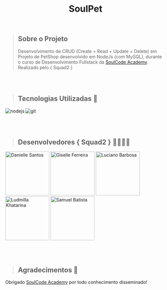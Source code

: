 <h1 align="center">SoulPet</h1>

<br>

> ## Sobre o Projeto
> Desenvolvimento de CRUD (Create + Read + Update + Delete) em Projeto de PetShop desenvolvido em NodeJs (com MySQL), durante o curso de Desenvolvimento Fullstack da [SoulCode Academy](https://soulcodeacademy.org/). Realizado pelo { Squad2 }

<br>
<br>

> ## Tecnologias Utilizadas 🧰

<p align="left">
<img  alt="git" src="https://img.shields.io/badge/Git-F05032?style=for-the-badge&logo=git&logoColor=white" />
<img align="left" alt="nodejs" src="https://img.shields.io/badge/Node.js-339933?style=for-the-badge&logo=nodedotjs&logoColor=white" />
</p>


</br>
</br>

> ## Desenvolvedores { Squad2 } 🦸‍♀️🦸‍♂️

<p align="left">
<a href="https://www.github.com/giselle-ferreira" ><img src="https://i.postimg.cc/bJVNRqDk/dani.png" width="138" title="Danielle Santos"/></a> 
<a href="https://www.github.com/giselle-ferreira" ><img src="https://i.postimg.cc/05KMQ9r6/Whats-App-Image-2022-02-13-at-16-09-26.jpg" width="138" title="Giselle Ferreira"/></a>  
<a href="https://www.linkedin.com/in/giselleferreiras" ><img src="https://i.postimg.cc/zfDHXWR5/Whats-App-Image-2022-02-13-at-16-11-49.jpg" width="138" title="Luciano Barbosa"/></a> 
<a href="https://www.linkedin.com/in/giselleferreiras" ><img src="https://i.postimg.cc/ZRZMB7QQ/d76ae29f-4ac4-4a39-b6e9-80f24486541d.png" width="138" title="Ludmilla Khatarina"/></a> 
<a href="https://www.linkedin.com/in/giselleferreiras" ><img src="https://i.postimg.cc/tgFcgQBP/80af3bca-5f93-42d1-adb0-e414bf1c3c4f.png" width="138" title="Samuel Batista"/>
</p></a> 


<br>
<br>

> ## Agradecimentos 💙

Obrigado [SoulCode Academy](https://soulcodeacademy.org) por todo conhecimento disseminado!

